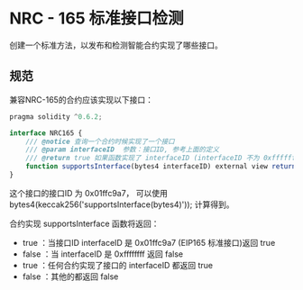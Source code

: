 # NRC - 165 标准接口检测

创建一个标准方法，以发布和检测智能合约实现了哪些接口。

## 规范

兼容NRC-165的合约应该实现以下接口：

```javascript
pragma solidity ^0.6.2;

interface NRC165 {
    /// @notice 查询一个合约时候实现了一个接口
    /// @param interfaceID  参数：接口ID, 参考上面的定义
    /// @return true 如果函数实现了 interfaceID (interfaceID 不为 0xffffffff )返回true, 否则为 false
    function supportsInterface(bytes4 interfaceID) external view returns (bool);
}
```

这个接口的接口ID 为 0x01ffc9a7， 可以使用 bytes4(keccak256('supportsInterface(bytes4)')); 计算得到。

合约实现 supportsInterface 函数将返回：

* true ：当接口ID interfaceID 是 0x01ffc9a7 (EIP165 标准接口)返回 true
* false ：当 interfaceID 是 0xffffffff 返回 false
* true ：任何合约实现了接口的 interfaceID 都返回 true
* false ：其他的都返回 false